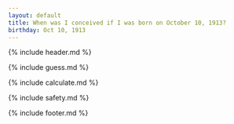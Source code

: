 ```yaml
---
layout: default
title: When was I conceived if I was born on October 10, 1913?
birthday: Oct 10, 1913
---
```


{% include header.md %}

{% include guess.md %}

{% include calculate.md %}

{% include safety.md %}

{% include footer.md %}



